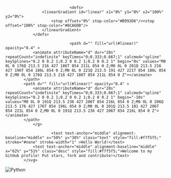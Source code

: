<svg xmlns="http://www.w3.org/2000/svg" xmlns:xlink="http://www.w3.org/1999/xlink" style="z-index:1;position:relative" width="854" height="256" viewBox="0 0 854 256">
                <style>
                            .text {
						font-size: 75px;
						font-weight: 700;
						font-family: -apple-system,BlinkMacSystemFont,Segoe UI,Helvetica,Arial,sans-serif,Apple Color Emoji,Segoe UI Emoji;
					}
					.desc {
						font-size: 20px;
						font-weight: 500;
						font-family: -apple-system,BlinkMacSystemFont,Segoe UI,Helvetica,Arial,sans-serif,Apple Color Emoji,Segoe UI Emoji;
					}
                            .text, .desc {
							animation: fadeIn 1.2s ease-in-out forwards;
						}@keyframes fadeIn {
						  from {
							opacity: 0;
						  }
						  to {
							opacity: 1;
						  }
						};
                        </style>
                <g transform="translate(427, 128) scale(1, 1) translate(-427, -128)">
                    
                                <defs>
					<linearGradient id="linear" x1="0%" y1="0%" x2="100%" y2="0%">
						<stop offset="0%" stop-color="#B993D6"/><stop offset="100%" stop-color="#8CA6DB"/>
					</linearGradient>
				</defs>
				
                                <path d="" fill="url(#linear)" opacity="0.4" >
                <animate attributeName="d" dur="20s" repeatCount="indefinite" keyTimes="0;0.333;0.667;1" calcmod="spline" keySplines="0.2 0 0.2 1;0.2 0 0.2 1;0.2 0 0.2 1" begin="0s" values="M0 0L 0 176Q 213.5 216 427 186T 854 211L 854 0 Z;M0 0L 0 201Q 213.5 216 427 196T 854 186L 854 0 Z;M0 0L 0 221Q 213.5 191 427 221T 854 186L 854 0 Z;M0 0L 0 176Q 213.5 216 427 186T 854 211L 854 0 Z"></animate>
            </path>
            <path d="" fill="url(#linear)" opacity="0.4" >
                <animate attributeName="d" dur="20s" repeatCount="indefinite" keyTimes="0;0.333;0.667;1" calcmod="spline" keySplines="0.2 0 0.2 1;0.2 0 0.2 1;0.2 0 0.2 1" begin="-10s" values="M0 0L 0 191Q 213.5 236 427 206T 854 216L 854 0 Z;M0 0L 0 206Q 213.5 176 427 176T 854 196L 854 0 Z;M0 0L 0 201Q 213.5 181 427 206T 854 221L 854 0 Z;M0 0L 0 191Q 213.5 236 427 206T 854 216L 854 0 Z"></animate>
            </path>
                </g>
                
                        <text text-anchor="middle" alignment-baseline="middle" x="50%" y="38%" class="text" style="fill:#f7f5f5;" stroke="#none" stroke-width="1" >Hello World!</text>
                <text text-anchor="middle" alignment-baseline="middle" x="62%" y="51%" class="desc" style="fill:#f7f5f5;">Welcome to my GitHub profile! Put stars, fork and contribute!</text> 
            </svg>

![Python](https://img.shields.io/badge/python-3670A0?style=for-the-badge&logo=python&logoColor=ffdd54)
<!--
**Talgatovich/Talgatovich** is a ✨ _special_ ✨ repository because its `README.md` (this file) appears on your GitHub profile.

Here are some ideas to get you started:

- 🔭 I’m currently working on ...
- 🌱 I’m currently learning ...
- 👯 I’m looking to collaborate on ...
- 🤔 I’m looking for help with ...
- 💬 Ask me about ...
- 📫 How to reach me: ...
- 😄 Pronouns: ...
- ⚡ Fun fact: ...
-->
